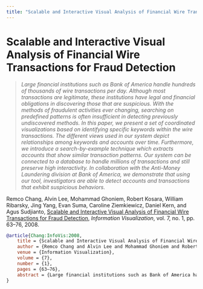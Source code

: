 ```yaml
---
title: "Scalable and Interactive Visual Analysis of Financial Wire Transactions for Fraud Detection"
---
```


# Scalable and Interactive Visual Analysis of Financial Wire Transactions for Fraud Detection

> _Large financial institutions such as Bank of America handle hundreds of thousands of wire transactions per day. Although most transactions are legitimate, these institutions have legal and financial obligations in discovering those that are suspicious. With the methods of fraudulent activities ever changing, searching on predefined patterns is often insufficient in detecting previously undiscovered methods. In this paper, we present a set of coordinated visualizations based on identifying specific keywords within the wire transactions. The different views used in our system depict relationships among keywords and accounts over time. Furthermore, we introduce a search-by-example technique which extracts accounts that show similar transaction patterns. Our system can be connected to a database to handle millions of transactions and still preserve high interactivity. In collaboration with the Anti-Money Laundering division at Bank of America, we demonstrate that using our tool, investigators are able to detect accounts and transactions that exhibit suspicious behaviors._

Remco Chang, Alvin Lee, Mohammad Ghoniem, Robert Kosara, William Ribarsky, Jing Yang, Evan Suma, Caroline Ziemkiewicz, Daniel Kern, and Agus Sudjianto, <a href="https://media.eagereyes.org/papers/2008/Chang-InfoVis-2008.pdf" target="_blank">Scalable and Interactive Visual Analysis of Financial Wire Transactions for Fraud Detection</a>, _Information Visualization_, vol. 7, no. 1, pp. 63–76, 2008.


```bibtex
@article{Chang:InfoVis:2008,
	title = {Scalable and Interactive Visual Analysis of Financial Wire Transactions for Fraud Detection},
	author = {Remco Chang and Alvin Lee and Mohammad Ghoniem and Robert Kosara and William Ribarsky and Jing Yang and Evan Suma and Caroline Ziemkiewicz and Daniel Kern and Agus Sudjianto},
	venue = {Information Visualization},
	volume = {7},
	number = {1},
	pages = {63–76},
	abstract = {Large financial institutions such as Bank of America handle hundreds of thousands of wire transactions per day. Although most transactions are legitimate, these institutions have legal and financial obligations in discovering those that are suspicious. With the methods of fraudulent activities ever changing, searching on predefined patterns is often insufficient in detecting previously undiscovered methods. In this paper, we present a set of coordinated visualizations based on identifying specific keywords within the wire transactions. The different views used in our system depict relationships among keywords and accounts over time. Furthermore, we introduce a search-by-example technique which extracts accounts that show similar transaction patterns. Our system can be connected to a database to handle millions of transactions and still preserve high interactivity. In collaboration with the Anti-Money Laundering division at Bank of America, we demonstrate that using our tool, investigators are able to detect accounts and transactions that exhibit suspicious behaviors.},
}
```

